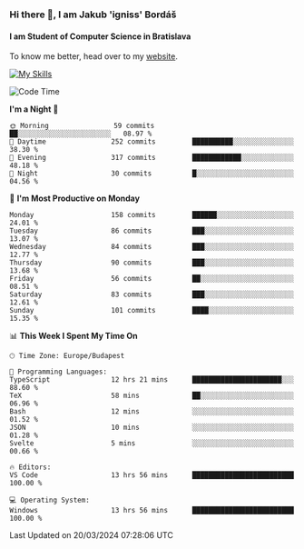 ### Hi there 👋, I am Jakub 'igniss' Bordáš

#### I am Student of Computer Science in Bratislava
To know me better, head over to my [website](https://bordas.sk).

[![My Skills](https://skillicons.dev/icons?i=js,html,css,figma,svelte,java,kotlin,python,postgresql,typescript,nest,nodejs)](https://bordas.sk)


<!--START_SECTION:waka-->
![Code Time](http://img.shields.io/badge/Code%20Time-1%2C439%20hrs%2024%20mins-blue)

**I'm a Night 🦉** 

```text
🌞 Morning                59 commits          ██░░░░░░░░░░░░░░░░░░░░░░░   08.97 % 
🌆 Daytime                252 commits         ██████████░░░░░░░░░░░░░░░   38.30 % 
🌃 Evening                317 commits         ████████████░░░░░░░░░░░░░   48.18 % 
🌙 Night                  30 commits          █░░░░░░░░░░░░░░░░░░░░░░░░   04.56 % 
```
📅 **I'm Most Productive on Monday** 

```text
Monday                   158 commits         ██████░░░░░░░░░░░░░░░░░░░   24.01 % 
Tuesday                  86 commits          ███░░░░░░░░░░░░░░░░░░░░░░   13.07 % 
Wednesday                84 commits          ███░░░░░░░░░░░░░░░░░░░░░░   12.77 % 
Thursday                 90 commits          ███░░░░░░░░░░░░░░░░░░░░░░   13.68 % 
Friday                   56 commits          ██░░░░░░░░░░░░░░░░░░░░░░░   08.51 % 
Saturday                 83 commits          ███░░░░░░░░░░░░░░░░░░░░░░   12.61 % 
Sunday                   101 commits         ████░░░░░░░░░░░░░░░░░░░░░   15.35 % 
```


📊 **This Week I Spent My Time On** 

```text
🕑︎ Time Zone: Europe/Budapest

💬 Programming Languages: 
TypeScript               12 hrs 21 mins      ██████████████████████░░░   88.60 % 
TeX                      58 mins             ██░░░░░░░░░░░░░░░░░░░░░░░   06.96 % 
Bash                     12 mins             ░░░░░░░░░░░░░░░░░░░░░░░░░   01.52 % 
JSON                     10 mins             ░░░░░░░░░░░░░░░░░░░░░░░░░   01.28 % 
Svelte                   5 mins              ░░░░░░░░░░░░░░░░░░░░░░░░░   00.66 % 

🔥 Editors: 
VS Code                  13 hrs 56 mins      █████████████████████████   100.00 % 

💻 Operating System: 
Windows                  13 hrs 56 mins      █████████████████████████   100.00 % 
```


 Last Updated on 20/03/2024 07:28:06 UTC
<!--END_SECTION:waka-->
